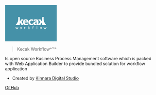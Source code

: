 <img src="https://raw.githubusercontent.com/kinnara-digital-studio/kecak-workflow/master/docs/assets/KecakLogo.jpg" height="120" alt="Kecak" />


> Kecak Workflow^:tm:^

Is open source Business Process Management software which is packed with Web Application Builder to provide bundled solution for workflow application

- Created by [Kinnara Digital Studio](https://kinnarastudio.com/)



[GitHub](https://github.com/kinnara-digital-studio/kecak-workflow/)
